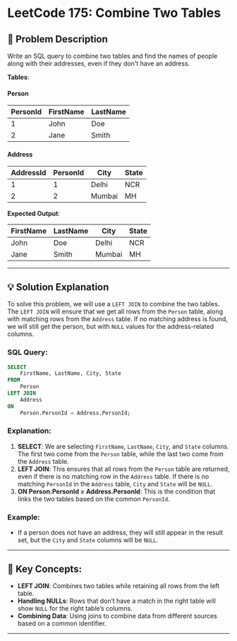 # LeetCode 175: Combine Two Tables
## 📝 Problem Description
Write an SQL query to combine two tables and find the names of people along with their addresses, even if they don't have an address.

**Tables**:

#### Person
| PersonId | FirstName | LastName |
|----------|-----------|----------|
| 1        | John      | Doe      |
| 2        | Jane      | Smith    |

#### Address
| AddressId | PersonId | City     | State   |
|-----------|----------|----------|---------|
| 1         | 1        | Delhi    | NCR     |
| 2         | 2        | Mumbai   | MH      |

**Expected Output**:

| FirstName | LastName | City  | State |
|-----------|----------|-------|-------|
| John      | Doe      | Delhi | NCR   |
| Jane      | Smith    | Mumbai| MH    |

---

## 💡 Solution Explanation

To solve this problem, we will use a `LEFT JOIN` to combine the two tables. The `LEFT JOIN` will ensure that we get all rows from the `Person` table, along with matching rows from the `Address` table. If no matching address is found, we will still get the person, but with `NULL` values for the address-related columns.

### SQL Query:
```sql
SELECT 
    FirstName, LastName, City, State
FROM 
    Person
LEFT JOIN 
    Address
ON 
    Person.PersonId = Address.PersonId;
```

### Explanation:
1. **SELECT**: We are selecting `FirstName`, `LastName`, `City`, and `State` columns. The first two come from the `Person` table, while the last two come from the `Address` table.
2. **LEFT JOIN**: This ensures that all rows from the `Person` table are returned, even if there is no matching row in the `Address` table. If there is no matching `PersonId` in the `Address` table, `City` and `State` will be `NULL`.
3. **ON Person.PersonId = Address.PersonId**: This is the condition that links the two tables based on the common `PersonId`.

### Example:
- If a person does not have an address, they will still appear in the result set, but the `City` and `State` columns will be `NULL`.

---

## 🧠 Key Concepts:
- **LEFT JOIN**: Combines two tables while retaining all rows from the left table.
- **Handling NULLs**: Rows that don’t have a match in the right table will show `NULL` for the right table’s columns.
- **Combining Data**: Using joins to combine data from different sources based on a common identifier.

---